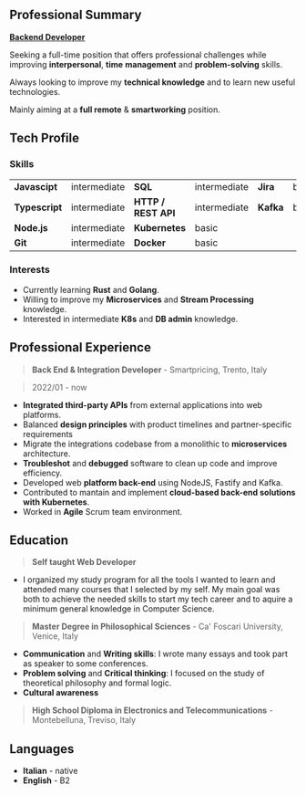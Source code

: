 ## Professional Summary

<u>**Backend Developer**</u>

Seeking a full-time position that offers professional challenges
while improving **interpersonal**, **time** **management** and **problem-solving**
skills.

Always looking to improve my **technical knowledge** and to learn new useful technologies.

Mainly aiming at a **full remote** & **smartworking** position.

## Tech Profile

### Skills

|                |              |                     |              |            |       |
|----------------|--------------|---------------------|--------------|------------|-------|
| **Javascipt**  | intermediate | **SQL**             | intermediate | **Jira**   | basic |
| **Typescript** | intermediate | **HTTP / REST API** | intermediate | **Kafka**  | basic |
| **Node.js**    | intermediate | **Kubernetes**      | basic        |            |       |
| **Git**        | intermediate | **Docker**          | basic        |            |       |

### Interests

- Currently learning **Rust** and **Golang**.
- Willing to improve my **Microservices** and **Stream Processing** knowledge.
- Interested in intermediate **K8s** and **DB admin** knowledge.

## Professional Experience

> **Back End & Integration Developer** - Smartpricing, Trento, Italy

> 2022/01 - now

- **Integrated third-party APIs** from external applications into web platforms.
- Balanced **design principles** with product timelines and partner-specific
requirements 
- Migrate the integrations codebase from a monolithic to **microservices** architecture.
- **Troubleshot** and **debugged** software to clean up code and improve efficiency.
- Developed web **platform back-end** using NodeJS, Fastify and Kafka.
- Contributed to mantain and implement **cloud-based back-end solutions with Kubernetes**.
- Worked in **Agile** Scrum team environment.

## Education

> **Self taught Web Developer**

- I organized my study program for all the tools I wanted to learn and attended many courses that I selected by my self. My main goal was both to achieve the needed skills to start my tech career and to aquire a minimum general knowledge in Computer Science.

> **Master Degree in Philosophical Sciences** - Ca' Foscari University, Venice, Italy

- **Communication** and **Writing skills**: I wrote many essays and took part as speaker to some conferences.
- **Problem solving** and **Critical thinking**: I focused on the study of theoretical philosophy and formal logic.
- **Cultural awareness**

> **High School Diploma in Electronics and Telecommunications** - Montebelluna, Treviso, Italy

## Languages

- **Italian** - native
- **English** - B2
